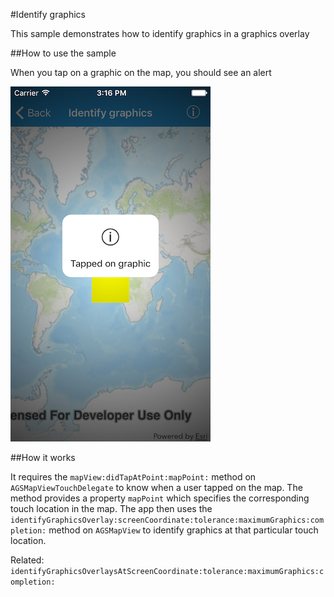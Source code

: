 #Identify graphics

This sample demonstrates how to identify graphics in a graphics overlay

##How to use the sample

When you tap on a graphic on the map, you should see an alert

![](image1.png)

##How it works

It requires the `mapView:didTapAtPoint:mapPoint:` method on `AGSMapViewTouchDelegate` to know when a user tapped on the map. The method provides a property `mapPoint` which specifies the corresponding touch location in the map. The app then uses the `identifyGraphicsOverlay:screenCoordinate:tolerance:maximumGraphics:completion:` method on `AGSMapView` to identify graphics at that particular touch location.

Related: `identifyGraphicsOverlaysAtScreenCoordinate:tolerance:maximumGraphics:completion:`



